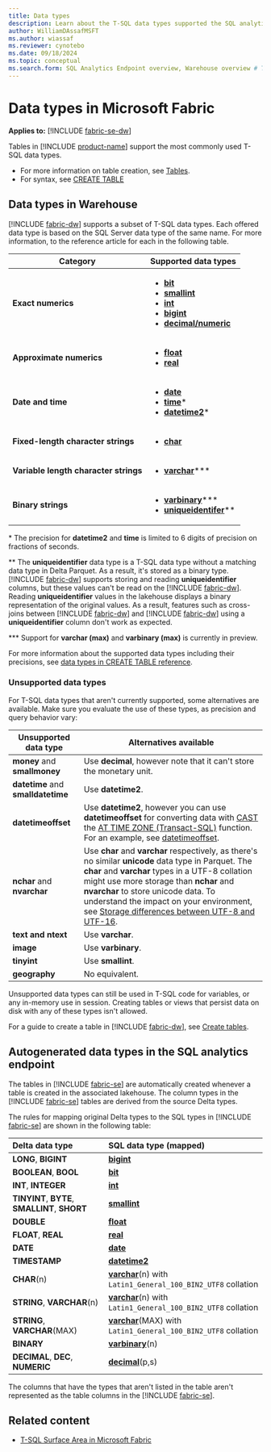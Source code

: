 ```yaml
---
title: Data types
description: Learn about the T-SQL data types supported the SQL analytics endpoint and Warehouse in Microsoft Fabric.
author: WilliamDAssafMSFT
ms.author: wiassaf
ms.reviewer: cynotebo
ms.date: 09/18/2024
ms.topic: conceptual
ms.search.form: SQL Analytics Endpoint overview, Warehouse overview # This article's title should not change. If so, contact engineering.
---
```

# Data types in Microsoft Fabric

**Applies to:** [!INCLUDE [fabric-se-dw](includes/applies-to-version/fabric-se-and-dw.md)]

Tables in [!INCLUDE [product-name](../includes/product-name.md)] support the most commonly used T-SQL data types.

- For more information on table creation, see [Tables](tables.md).
- For syntax, see [CREATE TABLE](/sql/t-sql/statements/create-table-azure-sql-data-warehouse?view=fabric&preserve-view=true)

## Data types in Warehouse

[!INCLUDE [fabric-dw](includes/fabric-dw.md)] supports a subset of T-SQL data types. Each offered data type is based on the SQL Server data type of the same name. For more information, to the reference article for each in the following table.

| **Category** | **Supported data types** |
|---|---|
| **Exact numerics** | <ul><li>**[bit](/sql/t-sql/data-types/bit-transact-sql?view=fabric&preserve-view=true)**</li><li>**[smallint](/sql/t-sql/data-types/int-bigint-smallint-and-tinyint-transact-sql?view=fabric&preserve-view=true)**</li><li>**[int](/sql/t-sql/data-types/int-bigint-smallint-and-tinyint-transact-sql?view=fabric&preserve-view=true)**</li><li>**[bigint](/sql/t-sql/data-types/int-bigint-smallint-and-tinyint-transact-sql?view=fabric&preserve-view=true)**</li><li>**[decimal/numeric](/sql/t-sql/data-types/decimal-and-numeric-transact-sql?view=fabric&preserve-view=true)**</li></ul> |
| **Approximate numerics** | <ul><li>**[float](/sql/t-sql/data-types/float-and-real-transact-sql?view=fabric&preserve-view=true)**</li><li>**[real](/sql/t-sql/data-types/float-and-real-transact-sql?view=fabric&preserve-view=true)**</li></ul> |
| **Date and time** | <ul><li>**[date](/sql/t-sql/data-types/date-transact-sql?view=fabric&preserve-view=true)**</li><li>**[time](/sql/t-sql/data-types/time-transact-sql?view=fabric&preserve-view=true)**\*</li><li>**[datetime2](/sql/t-sql/data-types/datetime2-transact-sql?view=fabric&preserve-view=true)**\*</li></ul> |
| **Fixed-length character strings** | <ul><li>**[char](/sql/t-sql/data-types/char-and-varchar-transact-sql?view=fabric&preserve-view=true)**</li></ul>|
| **Variable length character strings**| <ul><li>**[varchar](/sql/t-sql/data-types/char-and-varchar-transact-sql?view=fabric&preserve-view=true)**\*\*\*</li></ul> |
| **Binary strings** | <ul><li>**[varbinary](/sql/t-sql/data-types/binary-and-varbinary-transact-sql?view=fabric&preserve-view=true)**\*\*\*</li><li>**[uniqueidentifer](/sql/t-sql/data-types/uniqueidentifier-transact-sql?view=fabric&preserve-view=true)**\*\*</li></ul> |

\* The precision for **datetime2** and **time** is limited to 6 digits of precision on fractions of seconds.

\*\* The **uniqueidentifier** data type is a T-SQL data type without a matching data type in Delta Parquet. As a result, it's stored as a binary type. [!INCLUDE [fabric-dw](includes/fabric-dw.md)] supports storing and reading **uniqueidentifier** columns, but these values can't be read on the [!INCLUDE [fabric-dw](includes/fabric-se.md)]. Reading **uniqueidentifier** values in the lakehouse displays a binary representation of the original values. As a result, features such as cross-joins between [!INCLUDE [fabric-dw](includes/fabric-dw.md)] and [!INCLUDE [fabric-dw](includes/fabric-se.md)] using a **uniqueidentifier** column don't work as expected.

\*\*\* Support for **varchar (max)** and **varbinary (max)** is currently in preview.

For more information about the supported data types including their precisions, see [data types in CREATE TABLE reference](/sql/t-sql/statements/create-table-azure-sql-data-warehouse?view=fabric&preserve-view=true#DataTypesFabric).

### Unsupported data types

For T-SQL data types that aren't currently supported, some alternatives are available. Make sure you evaluate the use of these types, as precision and query behavior vary:

| **Unsupported data type** | **Alternatives available** |
|---|---|
| **money** and **smallmoney** | Use **decimal**, however note that it can't store the monetary unit.  |
| **datetime** and **smalldatetime** | Use **datetime2**. |
| **datetimeoffset** | Use **datetime2**, however you can use **datetimeoffset** for converting data with [CAST](/sql/t-sql/functions/cast-and-convert-transact-sql?view=fabric&preserve-view=true) the [AT TIME ZONE (Transact-SQL)](/sql/t-sql/queries/at-time-zone-transact-sql?view=fabric&preserve-view=true) function. For an example, see [datetimeoffset](/sql/t-sql/data-types/datetimeoffset-transact-sql?view=fabric&preserve-view=true). |
| **nchar** and **nvarchar** | Use **char** and **varchar** respectively, as there's no similar **unicode** data type in Parquet. The **char** and **varchar** types in a UTF-8 collation might use more storage than **nchar** and **nvarchar** to store unicode data. To understand the impact on your environment, see [Storage differences between UTF-8 and UTF-16](/sql/relational-databases/collations/collation-and-unicode-support?view=fabric&preserve-view=true#storage_differences). |
| **text and ntext** | Use **varchar**. |
| **image** | Use **varbinary**. |
| **tinyint** | Use **smallint**. |
| **geography** | No equivalent. |

Unsupported data types can still be used in T-SQL code for variables, or any in-memory use in session. Creating tables or views that persist data on disk with any of these types isn't allowed.

For a guide to create a table in [!INCLUDE [fabric-dw](includes/fabric-dw.md)], see [Create tables](create-table.md).

## Autogenerated data types in the SQL analytics endpoint

The tables in [!INCLUDE [fabric-se](includes/fabric-se.md)] are automatically created whenever a table is created in the associated lakehouse. The column types in the [!INCLUDE [fabric-se](includes/fabric-se.md)] tables are derived from the source Delta types.

The rules for mapping original Delta types to the SQL types in [!INCLUDE [fabric-se](includes/fabric-se.md)] are shown in the following table:

| Delta data type | SQL data type (mapped) |
| :---| :---|
| **LONG**, **BIGINT** | **[bigint](/sql/t-sql/data-types/int-bigint-smallint-and-tinyint-transact-sql?view=fabric&preserve-view=true)** |
| **BOOLEAN**, **BOOL** | **[bit](/sql/t-sql/data-types/bit-transact-sql?view=fabric&preserve-view=true)** |
| **INT**, **INTEGER** | **[int](/sql/t-sql/data-types/int-bigint-smallint-and-tinyint-transact-sql?view=fabric&preserve-view=true)** |
| **TINYINT**, **BYTE**, **SMALLINT**, **SHORT** | **[smallint](/sql/t-sql/data-types/int-bigint-smallint-and-tinyint-transact-sql?view=fabric&preserve-view=true)** |
| **DOUBLE** | **[float](/sql/t-sql/data-types/float-and-real-transact-sql?view=fabric&preserve-view=true)** |
| **FLOAT**, **REAL** | **[real](/sql/t-sql/data-types/float-and-real-transact-sql?view=fabric&preserve-view=true)** |
| **DATE** | **[date](/sql/t-sql/data-types/date-transact-sql?view=fabric&preserve-view=true)** |
| **TIMESTAMP** | **[datetime2](/sql/t-sql/data-types/datetime2-transact-sql?view=fabric&preserve-view=true)** |
| **CHAR**(n) | **[varchar](/sql/t-sql/data-types/char-and-varchar-transact-sql?view=fabric&preserve-view=true)**(n) with `Latin1_General_100_BIN2_UTF8` collation |
| **STRING**, **VARCHAR**(n) | **[varchar](/sql/t-sql/data-types/char-and-varchar-transact-sql?view=fabric&preserve-view=true)**(n) with `Latin1_General_100_BIN2_UTF8` collation |
| **STRING**, **VARCHAR**(MAX) | **[varchar](/sql/t-sql/data-types/char-and-varchar-transact-sql?view=fabric&preserve-view=true)**(MAX) with `Latin1_General_100_BIN2_UTF8` collation |
| **BINARY** | **[varbinary](/sql/t-sql/data-types/binary-and-varbinary-transact-sql?view=fabric&preserve-view=true)**(n) |
| **DECIMAL**, **DEC**, **NUMERIC** | **[decimal](/sql/t-sql/data-types/decimal-and-numeric-transact-sql?view=fabric&preserve-view=true)**(p,s) |

The columns that have the types that aren't listed in the table aren't represented as the table columns in the [!INCLUDE [fabric-se](includes/fabric-se.md)].

## Related content

- [T-SQL Surface Area in Microsoft Fabric](tsql-surface-area.md)
